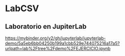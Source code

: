 # LabCSV
## Laboratorio en JupiterLab  
https://mybinder.org/v2/gh/jupyterlab/jupyterlab-demo/5a5eb6bb04250b199a1cbb529e744075216a17a5?urlpath=lab%2Ftree%2Fdemo%2FEJERCICIO.ipynb
